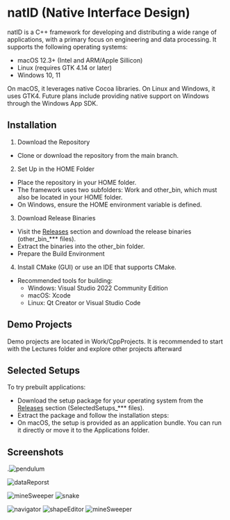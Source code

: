 # natID (Native Interface Design)

natID is a C++ framework for developing and distributing a wide range of applications, with a primary focus on engineering and data processing. It supports the following operating systems:

  - macOS 12.3+ (Intel and ARM/Apple Sillicon)
  - Linux (requires GTK 4.14 or later)
  - Windows 10, 11

On macOS, it leverages native Cocoa libraries. On Linux and Windows, it uses GTK4. Future plans include providing native support on Windows through the Windows App SDK.

## Installation

1. Download the Repository
  - Clone or download the repository from the main branch.

2. Set Up in the HOME Folder
  - Place the repository in your HOME folder.
  - The framework uses two subfolders: Work and other_bin, which must also be located in your HOME folder.
  - On Windows, ensure the HOME environment variable is defined.

3. Download Release Binaries
  - Visit the [Releases](https://github.com/idzafic/natID/releases) section and download the release binaries (other_bin_*** files).
  - Extract the binaries into the other_bin folder.
  - Prepare the Build Environment

4. Install CMake (GUI) or use an IDE that supports CMake.
  - Recommended tools for building:
    - Windows: Visual Studio 2022 Community Edition
    - macOS: Xcode
    - Linux: Qt Creator or Visual Studio Code

## Demo Projects

Demo projects are located in Work/CppProjects.
It is recommended to start with the Lectures folder and explore other projects afterward

## Selected Setups

To try prebuilt applications:

  - Download the setup package for your operating system from the [Releases](https://github.com/idzafic/natID/releases) section (SelectedSetups_*** files).
  - Extract the package and follow the installation steps:
  - On macOS, the setup is provided as an application bundle. You can run it directly or move it to the Applications folder.

## Screenshots

.![pendulum](https://github.com/user-attachments/assets/9186d2f9-1530-44d3-b8d7-9a501f3c1a4a)

![dataReporst](https://github.com/user-attachments/assets/c24a814b-03e3-494b-97ec-28d3a5d60ad6)

![mineSweeper](https://github.com/user-attachments/assets/2fb46dc1-a4af-4759-a791-6b6b07823e14)
![snake](https://github.com/user-attachments/assets/e610e0b7-201b-4498-9364-25fd804b2645)

![navigator](https://github.com/user-attachments/assets/6ef8d036-60f3-4f82-9321-ad79075842fe)
![shapeEditor](https://github.com/user-attachments/assets/c2ad3f15-69c4-4304-ad84-bd3814606030)
![mineSweeper](https://github.com/user-attachments/assets/7f48c616-750e-42d7-b300-0e5cefc45f2f)
